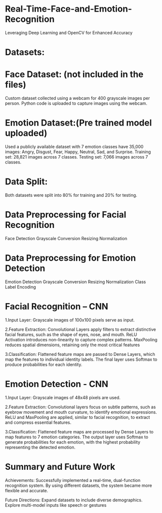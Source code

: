 # Real-Time-Face-and-Emotion-Recognition
Leveraging Deep Learning and OpenCV for Enhanced Accuracy
# Datasets:
# Face Dataset: (not included in the files)
Custom dataset collected using a webcam for 400 grayscale images per person. Python code is uploaded to capture images using the webcam.

# Emotion Dataset:(Pre trained model uploaded)
Used a publicly available dataset with 7 emotion classes have 35,000 images: Angry, Disgust, Fear, Happy, Neutral, Sad, and Surprise.
Training set: 28,821 images across 7 classes.
Testing set: 7,066 images across 7 classes.

# Data Split:
Both datasets were split into 80% for training and 20% for testing.

# Data Preprocessing for Facial Recognition
Face Detection
Grayscale Conversion
Resizing
Normalization

# Data Preprocessing for Emotion Detection​
Emotion Detection
Grayscale Conversion
Resizing
Normalization
Class Label Encoding

# Facial Recognition – CNN
1.Input Layer:
Grayscale images of 100x100 pixels serve as input.

2.Feature Extraction:
Convolutional Layers apply filters to extract distinctive facial features, such as the shape of eyes, nose, and mouth.
ReLU Activation introduces non-linearity to capture complex patterns.
MaxPooling reduces spatial dimensions, retaining only the most critical features

3.Classification:
Flattened feature maps are passed to Dense Layers, which map the features to individual identity labels.
The final layer uses Softmax to produce probabilities for each identity.

# Emotion Detection - CNN
1.Input Layer:
Grayscale images of 48x48 pixels are used.

2.Feature Extraction:
Convolutional layers focus on subtle patterns, such as eyebrow movement and mouth curvature, to identify emotional expressions.
ReLU and MaxPooling are applied, similar to facial recognition, to extract and compress essential features.

3.Classification:
Flattened feature maps are processed by Dense Layers to map features to 7 emotion categories.
The output layer uses Softmax to generate probabilities for each emotion, with the highest probability representing the detected emotion.

# Summary and Future Work
Achievements:
Successfully implemented a real-time, dual-function recognition system.
By using different datasets, the system became more flexible and accurate.

Future Directions:
Expand datasets to include diverse demographics.
Explore multi-model inputs like speech or gestures

